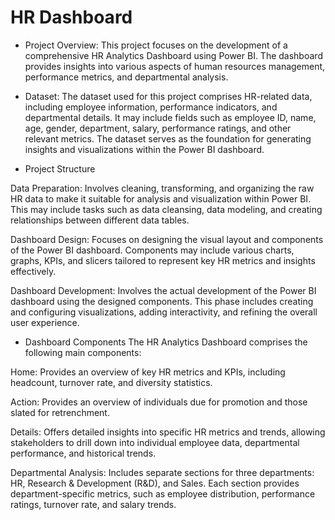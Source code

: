 # HR Dashboard

- Project Overview:
This project focuses on the development of a comprehensive HR Analytics Dashboard using Power BI. The dashboard provides insights into various aspects of human resources management, performance metrics, and departmental analysis. 

- Dataset:
The dataset used for this project comprises HR-related data, including employee information, performance indicators, and departmental details. It may include fields such as employee ID, name, age, gender, department, salary, performance ratings, and other relevant metrics. The dataset serves as the foundation for generating insights and visualizations within the Power BI dashboard.

- Project Structure

Data Preparation: Involves cleaning, transforming, and organizing the raw HR data to make it suitable for analysis and visualization within Power BI. This may include tasks such as data cleansing, data modeling, and creating relationships between different data tables.

Dashboard Design: Focuses on designing the visual layout and components of the Power BI dashboard. Components may include various charts, graphs, KPIs, and slicers tailored to represent key HR metrics and insights effectively.

Dashboard Development: Involves the actual development of the Power BI dashboard using the designed components. This phase includes creating and configuring visualizations, adding interactivity, and refining the overall user experience.

- Dashboard Components
The HR Analytics Dashboard comprises the following main components:

Home: Provides an overview of key HR metrics and KPIs, including headcount, turnover rate, and diversity statistics.

Action: Provides an overview of individuals due for promotion and those slated for retrenchment.

Details: Offers detailed insights into specific HR metrics and trends, allowing stakeholders to drill down into individual employee data, departmental performance, and historical trends.

Departmental Analysis: Includes separate sections for three departments: HR, Research & Development (R&D), and Sales. Each section provides department-specific metrics, such as employee distribution, performance ratings, turnover rate, and salary trends.
